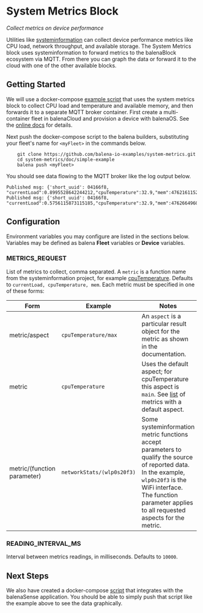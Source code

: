 # System Metrics Block

*Collect metrics on device performance*

Utilities like [systeminformation](https://systeminformation.io/) can collect device performance metrics like CPU load, network throughput, and available storage. The System Metrics block uses systeminformation to forward metrics to the balenaBlock ecosystem via MQTT. From there you can graph the data or forward it to the cloud with one of the other available blocks.

## Getting Started

We will use a docker-compose [example script](doc/simple-example/docker-compose.yml) that uses the system metrics block to collect CPU load and temperature and available memory, and then forwards it to a separate MQTT broker container. First create a multi-container fleet in balenaCloud and provision a device with balenaOS. See the [online docs](https://www.balena.io/docs/learn/getting-started/raspberrypi3/nodejs/) for details.

Next push the docker-compose script to the balena builders, substituting your fleet's name for `<myFleet>` in the commands below.

```
    git clone https://github.com/balena-io-examples/system-metrics.git
    cd system-metrics/doc/simple-example
    balena push <myFleet>
```

You should see data flowing to the MQTT broker like the log output below.

```
Published msg: {'short_uuid': 04166f8, "currentLoad":0.8995528642244212,"cpuTemperature":32.9,"mem":4762161152}
Published msg: {'short_uuid': 04166f8, "currentLoad":0.5756115873115185,"cpuTemperature":32.9,"mem":4762664960}
```

## Configuration
Environment variables you may configure are listed in the sections below. Variables may be defined as balena **Fleet** variables or **Device** variables.

### METRICS_REQUEST

List of metrics to collect, comma separated. A `metric` is a function name from the systeminformation project, for example [cpuTemperature](https://systeminformation.io/cpu.html). Defaults to `currentLoad, cpuTemperature, mem`. Each metric must be specified in one of these forms:

| Form | Example | Notes |
| ---- | ------- | ----- |
| metric/aspect| `cpuTemperature/max` |An `aspect` is a particular result object for the metric as shown in the documentation.|
| metric |`cpuTemperature` |Uses the default aspect; for cpuTemperature this aspect is `main`. See [list](https://github.com/balena-io-examples/system-metrics/blob/d865284dffd83dc6b917ea78dc24c022cb432851/index.js#L15) of metrics with a default aspect.|
| metric/(function parameter)| `networkStats/(wlp0s20f3)` |Some systeminformation metric functions accept parameters to qualify the source of reported data. In the example, `wlp0s20f3` is the WiFi interface. The function parameter applies to all requested aspects for the metric.|

### READING_INTERVAL_MS

Interval between metrics readings, in milliseconds. Defaults to `10000`.


## Next Steps
We also have created a docker-compose [script](doc/balenaSense-example/docker-compose.yml) that integrates with the balenaSense application. You should be able to simply push that script like the example above to see the data graphically.